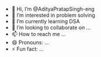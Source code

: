- 👋 Hi, I’m @AdityaPratapSingh-eng
- 👀 I’m interested in problem solving 
- 🌱 I’m currently learning DSA
- 💞️ I’m looking to collaborate on ...
- 📫 How to reach me ...
- 😄 Pronouns: ...
- ⚡ Fun fact: ...

<!---
AdityaPratapSingh-eng/AdityaPratapSingh-eng is a ✨ special ✨ repository because its `README.md` (this file) appears on your GitHub profile.
You can click the Preview link to take a look at your changes.
--->
